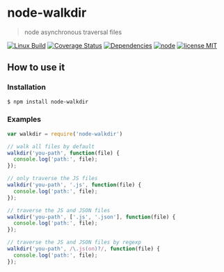 # node-walkdir

> node asynchronous traversal files


[![Linux Build][travis-image]][travis-url]
[![Coverage Status][coveralls-image]][coveralls-url]
[![Dependencies][dependencies-image]][dependencies-url]
[![node][node-image]][node-url]
[![license MIT][license-image]][license-url]


## How to use it

### Installation

``` sh
$ npm install node-walkdir
```

### Examples

``` js
var walkdir = require('node-walkdir')

// walk all files by default
walkdir('you-path', function(file) {
  console.log('path:', file);
});

// only traverse the JS files
walkdir('you-path', '.js', function(file) {
  console.log('path:', file);
});

// traverse the JS and JSON files
walkdir('you-path', ['.js', '.json'], function(file) {
  console.log('path:', file);
});

// traverse the JS and JSON files by regexp
walkdir('you-path', /\.js(on)?/, function(file) {
  console.log('path:', file);
});
```


[travis-url]: https://travis-ci.org/52cik/node-walkdir
[travis-image]: https://img.shields.io/travis/52cik/node-walkdir/master.svg?label=linux

[coveralls-url]: https://coveralls.io/github/52cik/node-walkdir?branch=master
[coveralls-image]: https://coveralls.io/repos/52cik/node-walkdir/badge.svg?branch=master&service=github

[license-url]: https://opensource.org/licenses/MIT
[license-image]: https://img.shields.io/badge/license-MIT-blue.svg

[dependencies-url]: https://david-dm.org/52cik/node-walkdir
[dependencies-image]: https://img.shields.io/david/52cik/node-walkdir.svg?style=flat

[node-url]: https://nodejs.org
[node-image]: https://img.shields.io/badge/node-%3E%3D%200.10.0-brightgreen.svg
